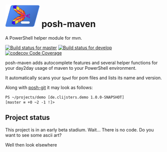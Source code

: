 # ![alt](logo.png) posh-maven

A PowerShell helper module for mvn.

[![Build status for master](https://ci.appveyor.com/api/projects/status/c6u0f4gk3ibxwa46/branch/master?svg=true&passingText=master%20-%20OK&pendingText=master%20-%20Pending&failingText=master%20-%20Failing)](https://ci.appveyor.com/project/Clijsters/posh-maven/branch/master)
[![Build status for develop](https://ci.appveyor.com/api/projects/status/c6u0f4gk3ibxwa46/branch/develop?svg=true&passingText=develop%20-%20OK&pendingText=develop%20-%20Pending&failingText=develop%20-%20Failing)](https://ci.appveyor.com/project/Clijsters/posh-maven/branch/develop)
[![codecov Code Coverage](https://codecov.io/gh/Clijsters/posh-maven/branch/develop/graph/badge.svg)](https://codecov.io/gh/Clijsters/posh-maven)

posh-maven adds autocomplete features and several helper functions 
for your day2day usage of maven to your PowerShell environment.

It automatically scans your `$pwd` for pom files and lists its name and version.

Along with [posh-git](https://github.com/dahlbyk/posh-git) it may look as follows:

    PS ~/projects/demo [de.clijsters.demo 1.0.0-SNAPSHOT]
    [master ≡ +0 ~2 -1 !]> 

## Project status

This project is in an early beta stadium. Wait... There is no code. Do you want to see some ascii art?

Well then look elsewhere
